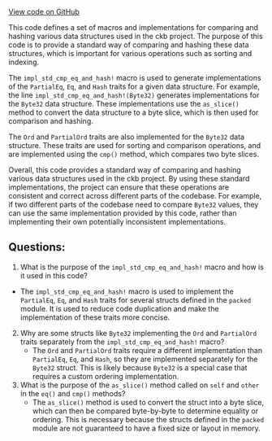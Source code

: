 [View code on GitHub](https://github.com/nervosnetwork/ckb/util/types/src/extension/std_traits.rs)

This code defines a set of macros and implementations for comparing and hashing various data structures used in the ckb project. The purpose of this code is to provide a standard way of comparing and hashing these data structures, which is important for various operations such as sorting and indexing.

The `impl_std_cmp_eq_and_hash!` macro is used to generate implementations of the `PartialEq`, `Eq`, and `Hash` traits for a given data structure. For example, the line `impl_std_cmp_eq_and_hash!(Byte32)` generates implementations for the `Byte32` data structure. These implementations use the `as_slice()` method to convert the data structure to a byte slice, which is then used for comparison and hashing.

The `Ord` and `PartialOrd` traits are also implemented for the `Byte32` data structure. These traits are used for sorting and comparison operations, and are implemented using the `cmp()` method, which compares two byte slices.

Overall, this code provides a standard way of comparing and hashing various data structures used in the ckb project. By using these standard implementations, the project can ensure that these operations are consistent and correct across different parts of the codebase. For example, if two different parts of the codebase need to compare `Byte32` values, they can use the same implementation provided by this code, rather than implementing their own potentially inconsistent implementations.
## Questions: 
 1. What is the purpose of the `impl_std_cmp_eq_and_hash!` macro and how is it used in this code?
   - The `impl_std_cmp_eq_and_hash!` macro is used to implement the `PartialEq`, `Eq`, and `Hash` traits for several structs defined in the `packed` module. It is used to reduce code duplication and make the implementation of these traits more concise.
2. Why are some structs like `Byte32` implementing the `Ord` and `PartialOrd` traits separately from the `impl_std_cmp_eq_and_hash!` macro?
   - The `Ord` and `PartialOrd` traits require a different implementation than `PartialEq`, `Eq`, and `Hash`, so they are implemented separately for the `Byte32` struct. This is likely because `Byte32` is a special case that requires a custom ordering implementation.
3. What is the purpose of the `as_slice()` method called on `self` and `other` in the `eq()` and `cmp()` methods?
   - The `as_slice()` method is used to convert the struct into a byte slice, which can then be compared byte-by-byte to determine equality or ordering. This is necessary because the structs defined in the `packed` module are not guaranteed to have a fixed size or layout in memory.
